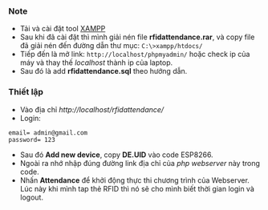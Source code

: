 ### Note
- Tải và cài đặt tool [XAMPP](https://sourceforge.net/projects/xampp/files/latest/download)
- Sau khi đã cài đặt thì mình giải nén file **rfidattendance.rar**, và copy file đã giải nén đến đường dẫn thư mục:
`C:\>xampp/htdocs/`
- Tiếp đến là mở link: `http://localhost/phpmyadmin/` hoặc check ip của máy và thay thế *localhost* thành ip của laptop.
- Sau đó là add **rfidattendance.sql** theo hướng dẫn.

### Thiết lập
- Vào địa chỉ *http://localhost/rfidattendance/*
- Login:
```
email= admin@gmail.com
password= 123
```
- Sau đó **Add new device**, copy **DE.UID** vào code ESP8266.
- Ngoài ra nhớ nhập đúng đường link địa chỉ của *php webserver* này trong code.
- Nhấn **Attendance** để khởi động thực thi chương trình của Webserver. Lúc này khi mình tap thẻ RFID thì nó sẽ cho mình biết thời gian login và logout.




